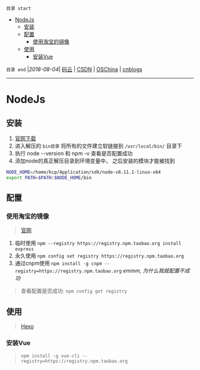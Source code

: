 `目录 start`
 
- [NodeJs](#nodejs)
    - [安装](#安装)
    - [配置](#配置)
        - [使用淘宝的镜像](#使用淘宝的镜像)
    - [使用](#使用)
        - [安装Vue](#安装vue)

`目录 end` |_2018-08-04_| [码云](https://gitee.com/gin9) | [CSDN](http://blog.csdn.net/kcp606) | [OSChina](https://my.oschina.net/kcp1104) | [cnblogs](http://www.cnblogs.com/kuangcp)
****************************************
# NodeJs

## 安装
1. [官网下载](https://nodejs.org/en/)
2. 进入解压的 `bin目录` 将所有的文件建立软链接到 `/usr/local/bin/` 目录下
3. 执行 node --version 和 npm -v 查看是否配置成功
4. 添加node的真正解压目录到环境变量中， 之后安装的模块才能被找到
```sh
NODE_HOME=/home/kcp/Application/sdk/node-v8.11.1-linux-x64
export PATH=$PATH:$NODE_HOME/bin
```

## 配置
### 使用淘宝的镜像
> [官网](http://npm.taobao.org/)

1. 临时使用 `npm --registry https://registry.npm.taobao.org install express`
2. 永久使用 `npm config set registry https://registry.npm.taobao.org`
3. 通过cnpm使用 `npm install -g cnpm --registry=https://registry.npm.taobao.org` _emmm, 为什么我就配置不成功_

> 查看配置是否成功: `npm config get registry`

## 使用

> [Hexo](/Skills/View/Hexo.md)


### 安装Vue
> `npm install -g vue-cli --registry=https://registry.npm.taobao.org`


